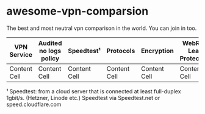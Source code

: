 # awesome-vpn-comparsion
The best and most neutral vpn comparison in the world. You can join in too.


| VPN Service | Audited no logs policy | Speedtest¹ | Protocols | Encryption | WebRTC Leak Protection | DNS Leak Protection | How many selfhosted Server | RAM-Only Servers | Transparency: Ownership | Anonymous Payment | Lowest Price | AD-Blocker | TOR-Network Compibality | Based in (Country) | "Fourteen Eyes" Country | TOR-Network Compibality |
| ------------- | ------------- | ------------- | ------------- | ------------- | ------------- | ------------- | ------------- | ------------- | ------------- | ------------- | ------------- | ------------- | ------------- | ------------- | ------------- | ------------- |
| Content Cell  | Content Cell  | Content Cell  | Content Cell  | Content Cell  | Content Cell  | Content Cell  | Content Cell  | Content Cell  | Content Cell  | Content Cell  | Content Cell  | Content Cell  | Content Cell  | Content Cell  | Content Cell  | Content Cell  |


¹ Speedtest: from a cloud server that is connected at least full-duplex 1gbit/s. (Hetzner, Linode etc.) Speedtest via Speedtest.net or speed.cloudflare.com
